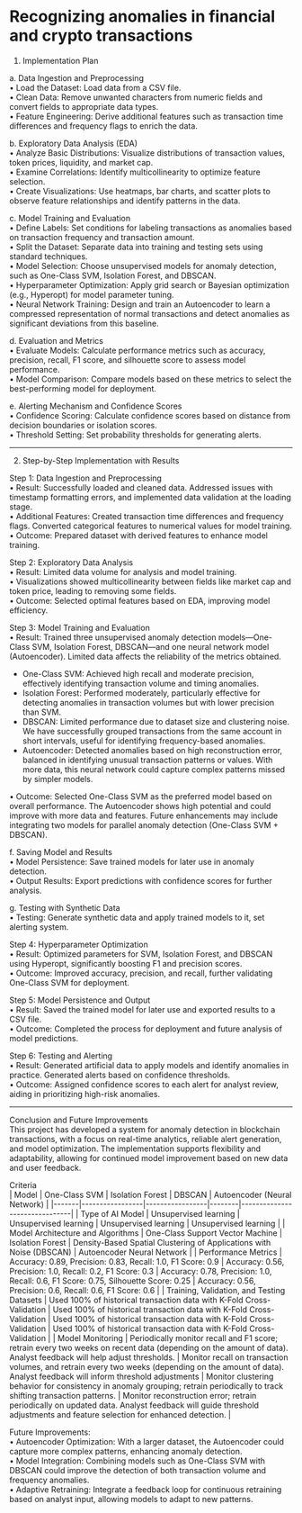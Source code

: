 # Recognizing anomalies in financial and crypto transactions

1. Implementation Plan

a. Data Ingestion and Preprocessing  
• Load the Dataset: Load data from a CSV file.  
• Clean Data: Remove unwanted characters from numeric fields and convert fields to appropriate data types.  
• Feature Engineering: Derive additional features such as transaction time differences and frequency flags to enrich the data.  

b. Exploratory Data Analysis (EDA)  
• Analyze Basic Distributions: Visualize distributions of transaction values, token prices, liquidity, and market cap.  
• Examine Correlations: Identify multicollinearity to optimize feature selection.  
• Create Visualizations: Use heatmaps, bar charts, and scatter plots to observe feature relationships and identify patterns in the data.  

c. Model Training and Evaluation  
• Define Labels: Set conditions for labeling transactions as anomalies based on transaction frequency and transaction amount.  
• Split the Dataset: Separate data into training and testing sets using standard techniques.  
• Model Selection: Choose unsupervised models for anomaly detection, such as One-Class SVM, Isolation Forest, and DBSCAN.  
• Hyperparameter Optimization: Apply grid search or Bayesian optimization (e.g., Hyperopt) for model parameter tuning.  
• Neural Network Training: Design and train an Autoencoder to learn a compressed representation of normal transactions and detect anomalies as significant deviations from this baseline.  

d. Evaluation and Metrics  
• Evaluate Models: Calculate performance metrics such as accuracy, precision, recall, F1 score, and silhouette score to assess model performance.  
• Model Comparison: Compare models based on these metrics to select the best-performing model for deployment.  

e. Alerting Mechanism and Confidence Scores  
• Confidence Scoring: Calculate confidence scores based on distance from decision boundaries or isolation scores.  
• Threshold Setting: Set probability thresholds for generating alerts.  

--- 

2. Step-by-Step Implementation with Results

Step 1: Data Ingestion and Preprocessing  
• Result: Successfully loaded and cleaned data. Addressed issues with timestamp formatting errors, and implemented data validation at the loading stage.  
• Additional Features: Created transaction time differences and frequency flags. Converted categorical features to numerical values for model training.  
• Outcome: Prepared dataset with derived features to enhance model training.  

Step 2: Exploratory Data Analysis  
• Result: Limited data volume for analysis and model training.  
• Visualizations showed multicollinearity between fields like market cap and token price, leading to removing some fields.  
• Outcome: Selected optimal features based on EDA, improving model efficiency.  

Step 3: Model Training and Evaluation  
• Result: Trained three unsupervised anomaly detection models—One-Class SVM, Isolation Forest, DBSCAN—and one neural network model (Autoencoder). Limited data affects the reliability of the metrics obtained.  
  - One-Class SVM: Achieved high recall and moderate precision, effectively identifying transaction volume and timing anomalies.  
  - Isolation Forest: Performed moderately, particularly effective for detecting anomalies in transaction volumes but with lower precision than SVM.  
  - DBSCAN: Limited performance due to dataset size and clustering noise. We have successfully grouped transactions from the same account in short intervals, useful for identifying frequency-based anomalies.  
  - Autoencoder: Detected anomalies based on high reconstruction error, balanced in identifying unusual transaction patterns or values. With more data, this neural network could capture complex patterns missed by simpler models.  

• Outcome: Selected One-Class SVM as the preferred model based on overall performance. The Autoencoder shows high potential and could improve with more data and features. Future enhancements may include integrating two models for parallel anomaly detection (One-Class SVM + DBSCAN).

f. Saving Model and Results  
• Model Persistence: Save trained models for later use in anomaly detection.  
• Output Results: Export predictions with confidence scores for further analysis.  

g. Testing with Synthetic Data  
• Testing: Generate synthetic data and apply trained models to it, set alerting system.

Step 4: Hyperparameter Optimization  
• Result: Optimized parameters for SVM, Isolation Forest, and DBSCAN using Hyperopt, significantly boosting F1 and precision scores.  
• Outcome: Improved accuracy, precision, and recall, further validating One-Class SVM for deployment.  

Step 5: Model Persistence and Output  
• Result: Saved the trained model for later use and exported results to a CSV file.  
• Outcome: Completed the process for deployment and future analysis of model predictions.  

Step 6: Testing and Alerting  
• Result: Generated artificial data to apply models and identify anomalies in practice. Generated alerts based on confidence thresholds.  
• Outcome: Assigned confidence scores to each alert for analyst review, aiding in prioritizing high-risk anomalies.  

---

Conclusion and Future Improvements  
This project has developed a system for anomaly detection in blockchain transactions, with a focus on real-time analytics, reliable alert generation, and model optimization. The implementation supports flexibility and adaptability, allowing for continued model improvement based on new data and user feedback.  

Criteria  
| Model | One-Class SVM | Isolation Forest | DBSCAN | Autoencoder (Neural Network) |
|-------|-----------------|-----------------|--------|-------------------------------|
| Type of AI Model | Unsupervised learning | Unsupervised learning | Unsupervised learning | Unsupervised learning |
| Model Architecture and Algorithms | One-Class Support Vector Machine | Isolation Forest | Density-Based Spatial Clustering of Applications with Noise (DBSCAN) | Autoencoder Neural Network |
| Performance Metrics | Accuracy: 0.89, Precision: 0.83, Recall: 1.0, F1 Score: 0.9 | Accuracy: 0.56, Precision: 1.0, Recall: 0.2, F1 Score: 0.3 | Accuracy: 0.78, Precision: 1.0, Recall: 0.6, F1 Score: 0.75, Silhouette Score: 0.25 | Accuracy: 0.56, Precision: 0.6, Recall: 0.6, F1 Score: 0.6 |
| Training, Validation, and Testing Datasets | Used 100% of historical transaction data with K-Fold Cross-Validation | Used 100% of historical transaction data with K-Fold Cross-Validation | Used 100% of historical transaction data with K-Fold Cross-Validation | Used 100% of historical transaction data with K-Fold Cross-Validation |
| Model Monitoring | Periodically monitor recall and F1 score; retrain every two weeks on recent data (depending on the amount of data). Analyst feedback will help adjust thresholds. | Monitor recall on transaction volumes, and retrain every two weeks (depending on the amount of data). Analyst feedback will inform threshold adjustments | Monitor clustering behavior for consistency in anomaly grouping; retrain periodically to track shifting transaction patterns. | Monitor reconstruction error; retrain periodically on updated data. Analyst feedback will guide threshold adjustments and feature selection for enhanced detection. |

Future Improvements:  
• Autoencoder Optimization: With a larger dataset, the Autoencoder could capture more complex patterns, enhancing anomaly detection.  
• Model Integration: Combining models such as One-Class SVM with DBSCAN could improve the detection of both transaction volume and frequency anomalies.  
• Adaptive Retraining: Integrate a feedback loop for continuous retraining based on analyst input, allowing models to adapt to new patterns.

